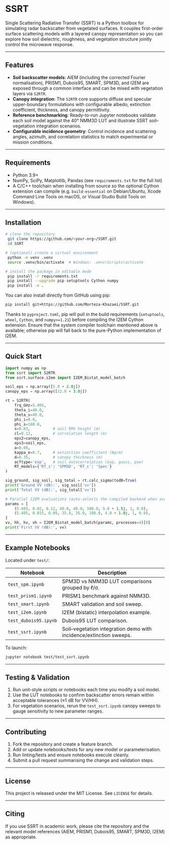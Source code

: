 # SSRT

Single Scattering Radiative Transfer (SSRT) is a Python toolbox for simulating radar backscatter from vegetated surfaces. It couples first-order surface scattering models with a layered canopy representation so you can explore how soil dielectric, roughness, and vegetation structure jointly control the microwave response.

---

## Features

- **Soil backscatter models**: AIEM (including the corrected Fourier normalisation), PRISM1, Dubois95, SMART, SPM3D, and I2EM are exposed through a common interface and can be mixed with vegetation layers via `S2RTR`.
- **Canopy integration**: The `S2RTR` core supports diffuse and specular upper-boundary formulations with configurable albedo, extinction coefficient, thickness, and canopy permittivity.
- **Reference benchmarking**: Ready-to-run Jupyter notebooks validate each soil model against the 40° NMM3D LUT and illustrate SSRT soil–vegetation integration scenarios.
- **Configurable incidence geometry**: Control incidence and scattering angles, azimuth, and correlation statistics to match experimental or mission conditions.

---

## Requirements

- Python 3.9+
- NumPy, SciPy, Matplotlib, Pandas (see `requirements.txt` for the full list)
- A C/C++ toolchain when installing from source so the optional Cython extension can compile (e.g. `build-essential` on Debian/Ubuntu, Xcode Command Line Tools on macOS, or Visual Studio Build Tools on Windows).

---

## Installation

```bash
# clone the repository
 git clone https://github.com/<your-org>/SSRT.git
 cd SSRT

# (optional) create a virtual environment
 python -m venv .venv
 source .venv/bin/activate  # Windows: .venv\Scripts\activate

# install the package in editable mode
 pip install -r requirements.txt
 pip install --upgrade pip setuptools Cython numpy
 pip install -e .
```

You can also install directly from GitHub using pip:

```bash
pip install git+https://github.com/Morteza-Khazaei/SSRT.git
```

Thanks to `pyproject.toml`, pip will pull in the build requirements (`setuptools`, `wheel`, `Cython`, and `numpy>=1.21`) before compiling the I2EM Cython extension. Ensure that the system compiler toolchain mentioned above is available; otherwise pip will fall back to the pure-Python implementation of I2EM.

---

## Quick Start

```python
import numpy as np
from ssrt import S2RTR
from ssrt.surface.i2em import I2EM_Bistat_model_batch

soil_eps = np.array([5.0 + 2.0j])
canopy_eps = np.array([12.0 + 3.0j])

rt = S2RTR(
    frq_GHz=5.405,
    theta_i=40.0,
    theta_s=40.0,
    phi_i=0.0,
    phi_s=180.0,
    s=0.03,          # soil RMS height (m)
    cl=0.12,         # correlation length (m)
    eps2=canopy_eps,
    eps3=soil_eps,
    a=0.08,
    kappa_e=0.7,     # extinction coefficient (Np/m)
    d=0.35,          # canopy thickness (m)
    acftype='exp',   # soil autocorrelation (exp, gauss, pow)
    RT_models={'RT_s': 'SPM3D', 'RT_c': 'Spec'}
)

sig_ground, sig_soil, sig_total = rt.calc_sigma(todB=True)
print('Ground VV (dB):', sig_soil['vv'])
print('Total VV (dB):', sig_total['vv'])

# Parallel I2EM evaluations (auto-selects the compiled backend when available)
params = [
    (5.405, 0.02, 0.12, 40.0, 40.0, 180.0, 5.0 + 1.5j, 1, 0.0),
    (5.405, 0.015, 0.09, 35.0, 35.0, 180.0, 4.0 + 1.0j, 1, 0.0),
]
vv, hh, hv, vh = I2EM_Bistat_model_batch(params, processes=4)[0]
print('First VV (dB):', vv)
```

---

## Example Notebooks

Located under `test/`:

| Notebook | Description |
| --- | --- |
| `test_spm.ipynb` | SPM3D vs NMM3D LUT comparisons grouped by ℓ/σ. |
| `test_prism1.ipynb` | PRISM1 benchmark against NMM3D. |
| `test_smart.ipynb` | SMART validation and soil sweep. |
| `test_i2em.ipynb` | I2EM (bistatic) interpolation example. |
| `test_dubois95.ipynb` | Dubois95 LUT comparison. |
| `test_ssrt.ipynb` | Soil–vegetation integration demo with incidence/extinction sweeps. |

To launch:

```bash
jupyter notebook test/test_ssrt.ipynb
```

---

## Testing & Validation

1. Run unit-style scripts or notebooks each time you modify a soil model.
2. Use the LUT notebooks to confirm backscatter errors remain within acceptable tolerances (≈1 dB for VV/HH).
3. For vegetation scenarios, rerun the `test_ssrt.ipynb` canopy sweeps to gauge sensitivity to new parameter ranges.

---

## Contributing

1. Fork the repository and create a feature branch.
2. Add or update notebooks/tests for any new model or parameterisation.
3. Run linting/tests and ensure notebooks execute cleanly.
4. Submit a pull request summarising the change and validation steps.

---

## License

This project is released under the MIT License. See `LICENSE` for details.

---

## Citing

If you use SSRT in academic work, please cite the repository and the relevant model references (AIEM, PRISM1, Dubois95, SMART, SPM3D, I2EM) as appropriate.
